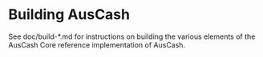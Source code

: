 Building AusCash
=============

See doc/build-*.md for instructions on building the various
elements of the AusCash Core reference implementation of AusCash.
